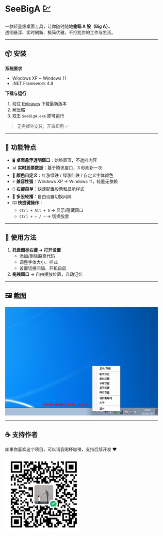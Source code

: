 # SeeBigA 💹

一款轻量级桌面工具，让你随时随地**偷瞄 A 股（Big A）**。  
透明悬浮、实时刷新、极简优雅，不打扰你的工作与生活。

---

## 📦 安装

**系统要求**  
- Windows XP ~ Windows 11  
- .NET Framework 4.8  

**下载与运行**  
1. 前往 [Releases](#) 下载最新版本  
2. 解压缩  
3. 双击 `SeeBigA.exe` 即可运行  

> 无需额外安装，开箱即用 ✅

---

## 📌 功能特点

- 🖥️ **桌面悬浮透明窗口**：始终置顶，不遮挡内容  
- 📊 **实时股票数据**：基于腾讯接口，3 秒刷新一次  
- 🎨 **颜色自定义**：红涨绿跌 / 绿涨红跌 / 自定义字体颜色  
- ⚡ **兼容性强**：Windows XP → Windows 11，轻量无依赖  
- 🖱️ **右键菜单**：快速配置股票和显示样式  
- 🔄 **多股轮播**：自由设置切换间隔  
- ⌨️ **快捷键操作**：  
  - `Ctrl + Alt + S` → 显示/隐藏窗口  
  - `Ctrl + ← / →` → 切换股票  

---

## 🚀 使用方法

1. **托盘图标右键 → 打开设置**  
   - 添加/删除股票代码  
   - 调整字体大小、样式  
   - 设置切换间隔、开机自启  
2. **拖拽窗口** → 自由摆放位置，自动记忆  

---

## 🖼️ 截图

<img src="Resources\屏幕截图 2025-09-19 215740.png" width="800" alt="SeeBigA运行效果截图" />

---

## ☕ 支持作者

如果你喜欢这个项目，可以请我喝杯咖啡，支持后续开发 ❤️  

<img src="Resources\qrcode.png" width="250" />